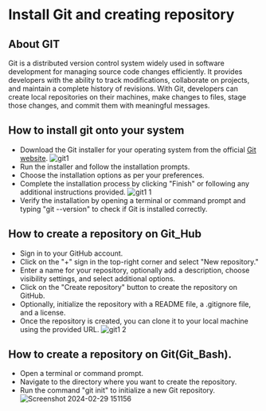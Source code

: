 # Install Git and creating repository
## About GIT
Git is a distributed version control system widely used in software development for managing source code changes efficiently. It provides developers with the ability to track modifications, collaborate on projects, and maintain a complete history of revisions. With Git, developers can create local repositories on their machines, make changes to files, stage those changes, and commit them with meaningful messages.
## How to install git onto your system
- Download the Git installer for your operating system from the official [Git website]( https://git-scm.com/downloads).
  ![git1](https://github.com/Sushantjha1236/Semster-4_Practicals/assets/113833084/06e257c7-faf7-43af-b50c-9e2f72120817)
- Run the installer and follow the installation prompts.
- Choose the installation options as per your preferences.
- Complete the installation process by clicking "Finish" or following any additional instructions provided.
  ![git1 1](https://github.com/Sushantjha1236/Semster-4_Practicals/assets/113833084/d5871967-2be2-4fd9-8095-eceb43039557)
- Verify the installation by opening a terminal or command prompt and typing "git --version" to check if Git is installed correctly.
## How to create a repository on Git_Hub
- Sign in to your GitHub account.
- Click on the "+" sign in the top-right corner and select "New repository."
- Enter a name for your repository, optionally add a description, choose visibility settings, and select additional options.
- Click on the "Create repository" button to create the repository on GitHub.
- Optionally, initialize the repository with a README file, a .gitignore file, and a license.
- Once the repository is created, you can clone it to your local machine using the provided URL.
![git1 2](https://github.com/Sushantjha1236/Semster-4_Practicals/assets/113833084/c6fbf1cd-b7ab-4caf-b6e0-2253a8569d49)
## How to create a repository on Git(Git_Bash).
- Open a terminal or command prompt.
- Navigate to the directory where you want to create the repository.
- Run the command "git init" to initialize a new Git repository.
![Screenshot 2024-02-29 151156](https://github.com/Sushantjha1236/Semster-4_Practicals/assets/113833084/c3acaeb4-6d1f-4d04-8bca-bf6c08d2ad33)
